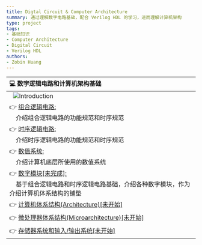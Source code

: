 ```yaml
---
title: Digtal Circuit & Computer Architecture
summary: 通过理解数字电路基础，配合 Verilog HDL 的学习，进而理解计算机架构
type: project
tags: 
- 基础知识
- Computer Architecture
- Digital Circuit
- Verilog HDL
authors:
- Zobin Huang
---
```


<head>
    <style>
        img{margin-left: 10px;}
        img{margin-right: 20px;}
        .post_fs14_ws0{font-size: 18px; word-spacing:0px;}
    </style>
</head>

<body>

<div class="post_fs14_ws0">
<div align="center">

|<b>💻 数字逻辑电路和计算机架构基础</b>|
|:-|
|![Introduction](https://neth-lab.netlify.app/allprojects/Computer_Architerture/pic/intro.png)|
|👉 [组合逻辑电路:](https://neth-lab.netlify.app/publication/21-4-18-Combinational_Circuit/)<br>&nbsp;&nbsp;&nbsp;&nbsp;介绍组合逻辑电路的功能规范和时序规范|
|👉 [时序逻辑电路:](https://neth-lab.netlify.app/publication/21-4-18-Sequential_Circuit/)<br>&nbsp;&nbsp;&nbsp;&nbsp;介绍时序逻辑电路的功能规范和时序规范|
|👉 [数值系统:](https://neth-lab.netlify.app/publication/21-4-18-Nubmer_System/)<br>&nbsp;&nbsp;&nbsp;&nbsp;介绍计算机底层所使用的数值系统|
|👉 [数字模块[未完成]:](https://neth-lab.netlify.app/publication/21-4-18-Digital_Module/)<br>&nbsp;&nbsp;&nbsp;&nbsp;基于组合逻辑电路和时序逻辑电路基础，介绍各种数字模块，作为介绍计算机体系结构的铺垫|
|👉 [计算机体系结构(Architecture)[未开始]]()|
|👉 [微处理器体系结构(Microarchitecture)[未开始]]()|
|👉 [存储器系统和输入/输出系统[未开始]]()|
</div>

</body>